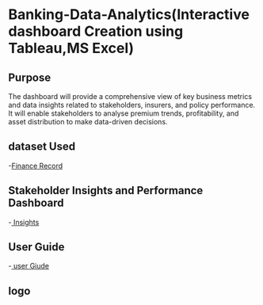 # Banking-Data-Analytics(Interactive dashboard Creation using Tableau,MS Excel)
## Purpose
The dashboard will provide a comprehensive view of key business metrics and data insights related to stakeholders, insurers, and policy performance. It will enable stakeholders to analyse premium trends, profitability, and asset distribution to make data-driven decisions.
## dataset Used
-<a href="https://github.com/Rajnandini-0804/-Banking-Data-Analytics-End-to-End-Project/blob/main/Finance%20record%20(1).xlsx">Finance Record</a>

## Stakeholder Insights and Performance Dashboard
-<a href="https://github.com/Rajnandini-0804/-Banking-Data-Analytics-End-to-End-Project/blob/main/Stakeholder%20Insights%20and%20Performance%20Dashboard.finance.docx"> Insights</a>

## User Guide
-<a href="https://github.com/Rajnandini-0804/-Banking-Data-Analytics-End-to-End-Project/blob/main/User%20Guide%20(1).docx"> user Giude</a>

## logo 
